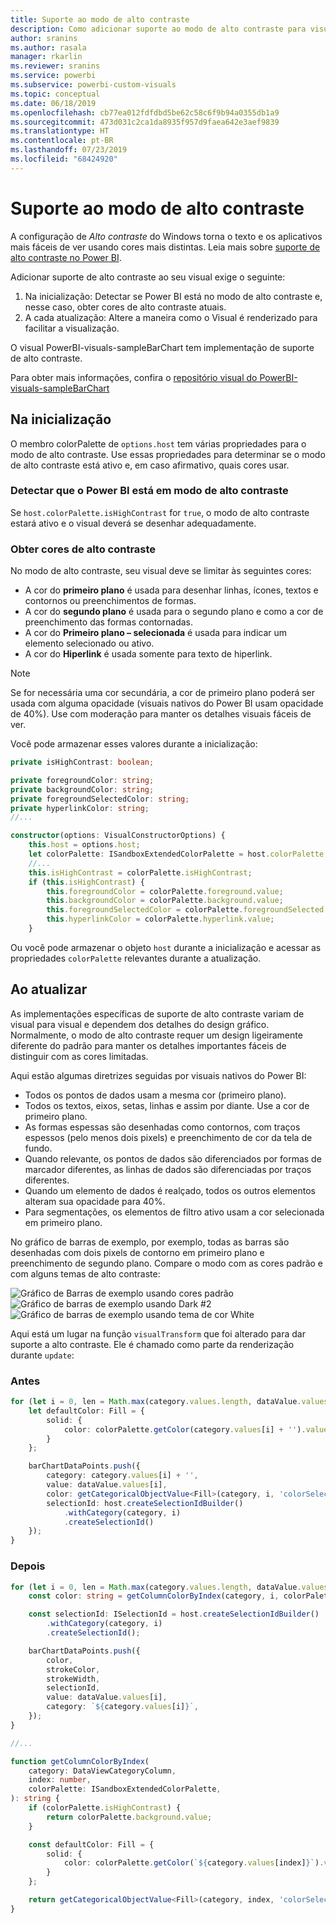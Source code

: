 ```yaml
---
title: Suporte ao modo de alto contraste
description: Como adicionar suporte ao modo de alto contraste para visuais do Power BI
author: sranins
ms.author: rasala
manager: rkarlin
ms.reviewer: sranins
ms.service: powerbi
ms.subservice: powerbi-custom-visuals
ms.topic: conceptual
ms.date: 06/18/2019
ms.openlocfilehash: cb77ea012fdfdbd5be62c58c6f9b94a0355db1a9
ms.sourcegitcommit: 473d031c2ca1da8935f957d9faea642e3aef9839
ms.translationtype: HT
ms.contentlocale: pt-BR
ms.lasthandoff: 07/23/2019
ms.locfileid: "68424920"
---
```

# <a name="high-contrast-mode-support"></a>Suporte ao modo de alto contraste

A configuração de *Alto contraste* do Windows torna o texto e os aplicativos mais fáceis de ver usando cores mais distintas.
Leia mais sobre [suporte de alto contraste no Power BI](https://powerbi.microsoft.com/blog/power-bi-desktop-june-2018-feature-summary/#highContrast).

Adicionar suporte de alto contraste ao seu visual exige o seguinte:

1. Na inicialização: Detectar se Power BI está no modo de alto contraste e, nesse caso, obter cores de alto contraste atuais.
2. A cada atualização: Altere a maneira como o Visual é renderizado para facilitar a visualização.

O visual PowerBI-visuals-sampleBarChart tem implementação de suporte de alto contraste.

Para obter mais informações, confira o [repositório visual do PowerBI-visuals-sampleBarChart](https://github.com/Microsoft/PowerBI-visuals-sampleBarChart/commit/61011c82b66ca0d3321868f1d089c65101ca42e6)

## <a name="on-init"></a>Na inicialização

O membro colorPalette de `options.host` tem várias propriedades para o modo de alto contraste. Use essas propriedades para determinar se o modo de alto contraste está ativo e, em caso afirmativo, quais cores usar.

### <a name="detect-that-power-bi-is-in-high-contrast-mode"></a>Detectar que o Power BI está em modo de alto contraste

Se `host.colorPalette.isHighContrast` for `true`, o modo de alto contraste estará ativo e o visual deverá se desenhar adequadamente.

### <a name="get-high-contrast-colors"></a>Obter cores de alto contraste

No modo de alto contraste, seu visual deve se limitar às seguintes cores:

* A cor do **primeiro plano** é usada para desenhar linhas, ícones, textos e contornos ou preenchimentos de formas.
* A cor do **segundo plano** é usada para o segundo plano e como a cor de preenchimento das formas contornadas.
* A cor do **Primeiro plano – selecionada** é usada para indicar um elemento selecionado ou ativo.
* A cor do **Hiperlink** é usada somente para texto de hiperlink.

> [!NOTE]
> Se for necessária uma cor secundária, a cor de primeiro plano poderá ser usada com alguma opacidade (visuais nativos do Power BI usam opacidade de 40%). Use com moderação para manter os detalhes visuais fáceis de ver.

Você pode armazenar esses valores durante a inicialização:

```typescript
private isHighContrast: boolean;

private foregroundColor: string;
private backgroundColor: string;
private foregroundSelectedColor: string;
private hyperlinkColor: string;
//...

constructor(options: VisualConstructorOptions) {
    this.host = options.host;
    let colorPalette: ISandboxExtendedColorPalette = host.colorPalette;
    //...
    this.isHighContrast = colorPalette.isHighContrast;
    if (this.isHighContrast) {
        this.foregroundColor = colorPalette.foreground.value;
        this.backgroundColor = colorPalette.background.value;
        this.foregroundSelectedColor = colorPalette.foregroundSelected.value;
        this.hyperlinkColor = colorPalette.hyperlink.value;
    }
```

Ou você pode armazenar o objeto `host` durante a inicialização e acessar as propriedades `colorPalette` relevantes durante a atualização.

## <a name="on-update"></a>Ao atualizar

As implementações específicas de suporte de alto contraste variam de visual para visual e dependem dos detalhes do design gráfico. Normalmente, o modo de alto contraste requer um design ligeiramente diferente do padrão para manter os detalhes importantes fáceis de distinguir com as cores limitadas.

Aqui estão algumas diretrizes seguidas por visuais nativos do Power BI:

* Todos os pontos de dados usam a mesma cor (primeiro plano).
* Todos os textos, eixos, setas, linhas e assim por diante. Use a cor de primeiro plano.
* As formas espessas são desenhadas como contornos, com traços espessos (pelo menos dois pixels) e preenchimento de cor da tela de fundo.
* Quando relevante, os pontos de dados são diferenciados por formas de marcador diferentes, as linhas de dados são diferenciadas por traços diferentes.
* Quando um elemento de dados é realçado, todos os outros elementos alteram sua opacidade para 40%.
* Para segmentações, os elementos de filtro ativo usam a cor selecionada em primeiro plano.

No gráfico de barras de exemplo, por exemplo, todas as barras são desenhadas com dois pixels de contorno em primeiro plano e preenchimento de segundo plano. Compare o modo com as cores padrão e com alguns temas de alto contraste:

![Gráfico de Barras de exemplo usando cores padrão](./media/hc-samplebarchart-standard.png)
![Gráfico de barras de exemplo usando *Dark #2*](./media/hc-samplebarchart-dark2.png)
![Gráfico de barras de exemplo usando tema de cor *White*](./media/hc-samplebarchart-white.png)

Aqui está um lugar na função `visualTransform` que foi alterado para dar suporte a alto contraste. Ele é chamado como parte da renderização durante `update`:

### <a name="before"></a>Antes

```typescript
for (let i = 0, len = Math.max(category.values.length, dataValue.values.length); i < len; i++) {
    let defaultColor: Fill = {
        solid: {
            color: colorPalette.getColor(category.values[i] + '').value
        }
    };

    barChartDataPoints.push({
        category: category.values[i] + '',
        value: dataValue.values[i],
        color: getCategoricalObjectValue<Fill>(category, i, 'colorSelector', 'fill', defaultColor).solid.color,
        selectionId: host.createSelectionIdBuilder()
            .withCategory(category, i)
            .createSelectionId()
    });
}
```

### <a name="after"></a>Depois

```typescript
for (let i = 0, len = Math.max(category.values.length, dataValue.values.length); i < len; i++) {
    const color: string = getColumnColorByIndex(category, i, colorPalette);

    const selectionId: ISelectionId = host.createSelectionIdBuilder()
        .withCategory(category, i)
        .createSelectionId();

    barChartDataPoints.push({
        color,
        strokeColor,
        strokeWidth,
        selectionId,
        value: dataValue.values[i],
        category: `${category.values[i]}`,
    });
}

//...

function getColumnColorByIndex(
    category: DataViewCategoryColumn,
    index: number,
    colorPalette: ISandboxExtendedColorPalette,
): string {
    if (colorPalette.isHighContrast) {
        return colorPalette.background.value;
    }

    const defaultColor: Fill = {
        solid: {
            color: colorPalette.getColor(`${category.values[index]}`).value,
        }
    };

    return getCategoricalObjectValue<Fill>(category, index, 'colorSelector', 'fill', defaultColor).solid.color;
}
```
